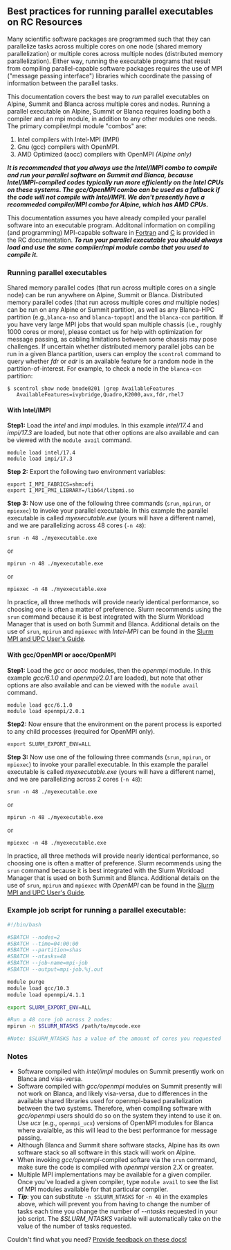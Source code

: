 ##  Best practices for running parallel executables on RC Resources

Many scientific software packages are programmed such that they can parallelize tasks across multiple cores on one node (shared memory parallelization) or multiple cores across multiple nodes (distributed memory parallelization).  Either way, running the executable programs that result from compiling parallel-capable software packages requires the use of MPI ("message passing interface") libraries which coordinate the passing of information between the parallel tasks.

This documentation covers the best way to _run_ parallel executables on Alpine, Summit and Blanca across multiple cores and nodes. Running a parallel executable on Alpine, Summit or Blanca requires loading both a compiler and an mpi module, in addition to any other modules one needs.  The primary compiler/mpi module "combos" are: 

1) Intel compilers with Intel-MPI (IMPI)
2) Gnu (gcc) compilers with OpenMPI.  
3) AMD Optimized (aocc) compilers with OpenMPI _(Alpine only)_

___It is recommended that you always use the Intel/IMPI combo to compile and run your parallel software on Summit and Blanca, because Intel/IMPI-compiled codes typically run more efficiently on the Intel CPUs on these systems. The gcc/OpenMPI combo can be used as a fallback if the code will not compile with Intel/IMPI. We don't presently have a recommeded compiler/MPI combo for Alpine, which has AMD CPUs.___

This documentation assumes you have already compiled your parallel software into an executable program.  Additonal information on compiling (and programming) MPI-capable software in [Fortran](https://curc.readthedocs.io/en/latest/programming/MPI-Fortran.html) and [C](https://curc.readthedocs.io/en/latest/programming/MPI-C.html) is provided in the RC documentation. ___To run your parallel executable you should always load and use the same compiler/mpi module combo that you used to compile it.___  



### Running parallel executables

Shared memory parallel codes (that run across multiple cores on a single node) can be run anywhere on Alpine, Summit or Blanca.  Distributed memory parallel codes (that run across multiple cores _and_ multiple nodes) can be run on any Alpine or Summit partition, as well as any Blanca-HPC partition (e.g.,`blanca-nso` and `blanca-topopt`) and the `blanca-ccn` partition. If you have very large MPI jobs that would span multiple chassis (i.e., roughly 1000 cores or more), please contact us for help with optimization for message passing, as cabling limitations between some chassis may pose challenges. If uncertain whether distributed memory parallel jobs can be run in a given Blanca partition, users can employ the `scontrol` command to query whether _fdr_ or _edr_ is an available feature for a random node in the partition-of-interest. For example, to check a node in the `blanca-ccn` partition: 
```
$ scontrol show node bnode0201 |grep AvailableFeatures
   AvailableFeatures=ivybridge,Quadro,K2000,avx,fdr,rhel7
   ```

#### With Intel/IMPI

__Step1:__
Load the _intel_ and _impi_ modules. In this example _intel/17.4_ and _impi/17.3_ are loaded, but note that other options are also available and can be viewed with the `module avail` command.
```
module load intel/17.4
module load impi/17.3
```

__Step 2:__
Export the following two environment variables:
```
export I_MPI_FABRICS=shm:ofi
export I_MPI_PMI_LIBRARY=/lib64/libpmi.so
```

__Step 3:__
Now use one of the following three commands (`srun`, `mpirun`, or `mpiexec`) to invoke your parallel executable.  In this example the parallel executable is called _myexecutable.exe_ (yours will have a different name), and we are parallelizing across 48 cores (`-n 48`):
```
srun -n 48 ./myexecutable.exe
```
or
```
mpirun -n 48 ./myexecutable.exe
```
or
```
mpiexec -n 48 ./myexecutable.exe
```

In practice, all three methods will provide nearly identical performance, so choosing one is often a matter of preference. Slurm recommends using the `srun` command because it is best integrated with the Slurm Workload Manager that is used on both Summit and Blanca. Additional details on the use of `srun`, `mpirun` and `mpiexec` with _Intel-MPI_ can be found in the [Slurm MPI and UPC User's Guide](https://slurm.schedmd.com/mpi_guide.html#intel_mpi). 

#### With gcc/OpenMPI or aocc/OpenMPI

__Step1:__
Load the _gcc_ or _aocc_ modules, then the _openmpi_ module. In this example _gcc/6.1.0_ and _openmpi/2.0.1_ are loaded), but note that other options are also available and can be viewed with the `module avail` command.
```
module load gcc/6.1.0
module load openmpi/2.0.1
```

__Step2:__
Now ensure that the environment on the parent process is exported to any child processes (required for OpenMPI only).
```
export SLURM_EXPORT_ENV=ALL
```

__Step 3:__
Now use one of the following three commands (`srun`, `mpirun`, or `mpiexec`) to invoke your parallel executable. In this example the parallel executable is called _myexecutable.exe_ (yours will have a different name), and we are parallelizing across 2 cores (`-n 48`):
```
srun -n 48 ./myexecutable.exe
```
or
```
mpirun -n 48 ./myexecutable.exe
```
or
```
mpiexec -n 48 ./myexecutable.exe
```

In practice, all three methods will provide nearly identical performance, so choosing one is often a matter of preference. Slurm recommends using the `srun` command because it is best integrated with the Slurm Workload Manager that is used on both Summit and Blanca. Additional details on the use of `srun`, `mpirun` and `mpiexec` with _OpenMPI_ can be found in the [Slurm MPI and UPC User's Guide](https://slurm.schedmd.com/mpi_guide.html#open_mpi).

### Example job script for running a parallel executable:

```bash
#!/bin/bash

#SBATCH --nodes=2
#SBATCH --time=04:00:00
#SBATCH --partition=shas
#SBATCH --ntasks=48
#SBATCH --job-name=mpi-job
#SBATCH --output=mpi-job.%j.out

module purge
module load gcc/10.3
module load openmpi/4.1.1

export SLURM_EXPORT_ENV=ALL

#Run a 48 core job across 2 nodes:
mpirun -n $SLURM_NTASKS /path/to/mycode.exe

#Note: $SLURM_NTASKS has a value of the amount of cores you requested
```

### Notes

* Software compiled with _intel/impi_ modules on Summit presently work on Blanca and visa-versa.
* Software compiled with _gcc/openmpi_ modules on Summit presently will not work on Blanca, and likely visa-versa, due to differences in the available shared libraries used for openmpi-based parallelization between the two systems. Therefore, when compiling software with _gcc/openmpi_ users should do so on the system they intend to use it on.  Use *ucx* (e.g., `openmpi_ucx`) versions of OpenMPI modules for Blanca where avaialble, as this will lead to the best performance for message passing. 
* Although Blanca and Summit share software stacks, Alpine has its own software stack so all software in this stack will work on Alpine.
* When invoking _gcc/openmpi_-compiled softare via the `srun` command, make sure the code is compiled with _openmpi_ version 2.X or greater. 
* Multiple MPI implementations may be available for a given compiler.  Once you've loaded a given compiler, type `module avail` to see the list of MPI modules available for that particular compiler. 
* ___Tip___: you can substitute `-n $SLURM_NTASKS` for `-n 48` in the examples above, which will prevent you from having to change the number of tasks each time you change the number of _--ntasks_ requested in your job script.  The _$SLURM_NTASKS_ variable will automatically take on the value of the number of tasks requested.  








Couldn't find what you need? [Provide feedback on these docs!](https://docs.google.com/forms/d/1WoP_KtLp9lnTEsgW7Os-we45_JbEt3aUgS6j61jARnk/edit)
